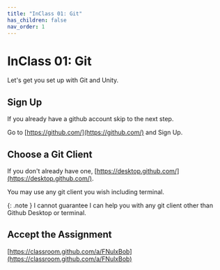 ```yaml
---
title: "InClass 01: Git"
has_children: false
nav_order: 1
---
```


# InClass 01: Git

Let's get you set up with Git and Unity.

## Sign Up

If you already have a github account skip to the next step.

Go to [https://github.com/](https://github.com/) and Sign Up.

## Choose a Git Client

If you don't already have one, [https://desktop.github.com/](https://desktop.github.com/).

You may use any git client you wish including terminal. 

{: .note }
I cannot guarantee I can help you with any git client other than Github Desktop or terminal.

## Accept the Assignment

[https://classroom.github.com/a/FNulxBob](https://classroom.github.com/a/FNulxBob)


